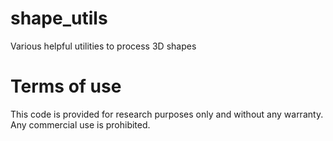 # shape_utils
Various helpful utilities to process 3D shapes

# Terms of use
This code is provided for research purposes only and without any warranty. Any commercial use is prohibited. 
